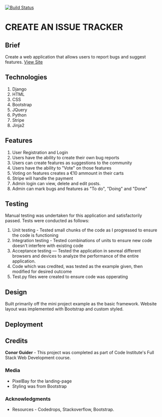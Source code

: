[![Build Status](https://travis-ci.org/coderguider/Final-Project-Submission-Code-Institute.svg?branch=master)](https://travis-ci.org/coderguider/Final-Project-Submission-Code-Institute)

# CREATE AN ISSUE TRACKER

## Brief

Create a web application that allows users to report bugs and suggest features.
[View Site]()
## Technologies

1. Django
2. HTML
3. CSS
4. Bootstrap
5. JQuery
6. Python
7. Stripe
8. Jinja2

## Features

1. User Registration and Login
2. Users have the ability to create their own bug reports
3. Users can create features as suggestions to the community
4. Users have the ability to "Vote" on those features
5. Voting on features creates a €10 ammount in their carts
6. Stripe will handle the payment
7. Admin login can view, delete and edit posts.
8. Admin can mark bugs and features as "To do", "Doing" and "Done"


## Testing
Manual testing was undertaken for this application and satisfactorily passed. Tests were conducted as follows: 
1. Unit testing - Tested small chunks of the code as I progressed to ensure the code is functioning
2. Integration testing - Tested combinations of units to ensure new code doesn't interfere with existing code
3. Acceptance testing — Tested the application in sevreal different browsers and devices to analyze the performance of the entire application.
4. Code which was credited, was tested as the example given, then modified for desired outcome
5. Test.py files were created to ensure code was opperating


## Design
Built primarily off the mini project example as the basic framework. Website layout was implemented with Bootstrap and custom styled.

## Deployment


## Credits

**Conor Guider** - This project was completed as part of Code Institute's Full Stack Web Development course.

### Media
* PixelBay for the landing-page
* Styling was from Bootstrap

### Acknowledgments
* Resources - Codedrops, Stackoverflow, Bootstrap.
